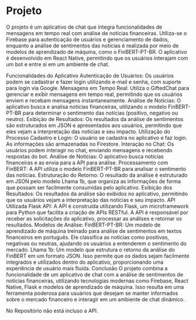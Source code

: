 # Projeto
O projeto é um aplicativo de chat que integra funcionalidades de mensagens em tempo real com análise de notícias financeiras. Utiliza-se o Firebase para autenticação de usuários e gerenciamento de dados, enquanto a análise de sentimentos das notícias é realizada por meio de modelos de aprendizado de máquina, como o FinBERT-PT-BR. O aplicativo é desenvolvido em React Native, permitindo que os usuários interajam com um bot e entre si em um ambiente de chat.

Funcionalidades do Aplicativo
Autenticação de Usuários: Os usuários podem se cadastrar e fazer login utilizando e-mail e senha, com suporte para login via Google.
Mensagens em Tempo Real: Utiliza o GiftedChat para gerenciar e exibir mensagens em tempo real, permitindo que os usuários enviem e recebam mensagens instantaneamente.
Análise de Notícias: O aplicativo busca e analisa notícias financeiras, utilizando o modelo FinBERT-PT-BR para determinar o sentimento das notícias (positivo, negativo ou neutro).
Exibição de Resultados: Os resultados da análise de sentimentos são estruturados em JSON e apresentados aos usuários, permitindo que eles vejam a interpretação das notícias e seu impacto.
Utilização do Processo
Cadastro e Login: O usuário se cadastra no aplicativo e faz login. As informações são armazenadas no Firestore.
Interação no Chat: Os usuários podem interagir no chat, enviando mensagens e recebendo respostas do bot.
Análise de Notícias: O aplicativo busca notícias financeiras e as envia para a API para análise.
Processamento com FinBERT: A API utiliza o modelo FinBERT-PT-BR para analisar o sentimento das notícias.
Estruturação do Retorno: O resultado da análise é estruturado em JSON pelo modelo Lhama 1b, que organiza as informações de forma que possam ser facilmente consumidas pelo aplicativo.
Exibição dos Resultados: Os resultados da análise são exibidos no aplicativo, permitindo que os usuários vejam a interpretação das notícias e seu impacto.
API Utilizada
Flask API: A API é construída utilizando Flask, um microframework para Python que facilita a criação de APIs RESTful. A API é responsável por receber as solicitações do aplicativo, processar as análises e retornar os resultados.
Modelos de Análise:
FinBERT-PT-BR: Um modelo de aprendizado de máquina treinado para análise de sentimentos em textos financeiros em português. Ele classifica as notícias como positivas, negativas ou neutras, ajudando os usuários a entenderem o sentimento do mercado.
Lhama 1b: Um modelo que estrutura o retorno da análise do FinBERT em um formato JSON. Isso permite que os dados sejam facilmente integrados e utilizados dentro do aplicativo, proporcionando uma experiência de usuário mais fluida.
Conclusão
O projeto combina a funcionalidade de um aplicativo de chat com a análise de sentimentos de notícias financeiras, utilizando tecnologias modernas como Firebase, React Native, Flask e modelos de aprendizado de máquina. Isso resulta em uma ferramenta poderosa para usuários que desejam se manter informados sobre o mercado financeiro e interagir em um ambiente de chat dinâmico.

No Repositório não está incluso a API.
